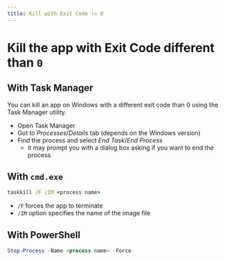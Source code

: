 ```yaml
---
title: Kill with Exit Code != 0
---
```


# Kill the app with Exit Code different than `0`

## With Task Manager

You can kill an app on Windows with a different exit code than 0 using the Task Manager utility.

- Open Task Manager
- Got to _Processes_/_Details_ tab (depends on the Windows version)
- Find the process and select _End Task_/_End Process_
  - it may prompt you with a dialog box asking if you want to end the process

## With `cmd.exe`

```bat
taskkill /F /IM <process name>
```

- `/F` forces the app to terminate
- `/IM` option specifies the name of the image file

## With PowerShell

```powershell
Stop-Process -Name <process name> -Force
```
